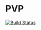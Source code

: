# PVP

[![Build Status](https://travis-ci.com/tssund93/PVP.svg?token=QCELLM5f4mCRsGWxHCCS&branch=dev)](https://travis-ci.com/tssund93/PVP)
